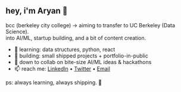## hey, i'm Aryan 👋

bcc (berkeley city college) → aiming to transfer to UC Berkeley (Data Science).  
into AI/ML, startup building, and a bit of content creation.

- 🌱 learning: data structures, python, react
- 🚧 building: small shipped projects + portfolio-in-public
- 🤝 down to collab on bite-size AI/ML ideas & hackathons
- 📫 reach me: [LinkedIn](#) • [Twitter](#) • [Email](#)

ps: always learning, always shipping. 🚀
